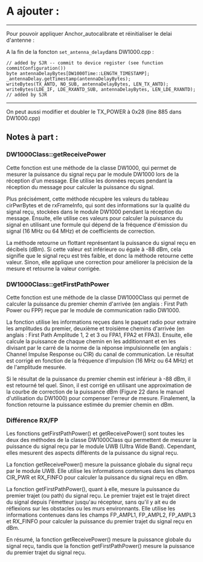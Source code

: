 # A ajouter :
***
Pour pouvoir appliquer Anchor_autocalibrate et réinitialiser le delai d'antenne :

A la fin de la foncton `set_antenna_delay`dans DW1000.cpp :

    // added by SJR -- commit to device register (see function commitConfiguration())
	byte antennaDelayBytes[DW1000Time::LENGTH_TIMESTAMP];
	_antennaDelay.getTimestamp(antennaDelayBytes);
	writeBytes(TX_ANTD, NO_SUB, antennaDelayBytes, LEN_TX_ANTD);
	writeBytes(LDE_IF, LDE_RXANTD_SUB, antennaDelayBytes, LEN_LDE_RXANTD);
	// added by SJR

***
On peut aussi modifier et doubler le TX_POWER à 0x28 (line 885 dans DW1000.cpp)

## Notes à part :
### DW1000Class::getReceivePower
Cette fonction est une méthode de la classe DW1000, qui permet de mesurer la puissance du signal reçu par le module DW1000 lors de la réception d'un message. Elle utilise les données reçues pendant la réception du message pour calculer la puissance du signal.

Plus précisément, cette méthode récupère les valeurs du tableau cirPwrBytes et de rxFrameInfo, qui sont des informations sur la qualité du signal reçu, stockées dans le module DW1000 pendant la réception du message. Ensuite, elle utilise ces valeurs pour calculer la puissance du signal en utilisant une formule qui dépend de la fréquence d'émission du signal (16 MHz ou 64 MHz) et de coefficients de correction.

La méthode retourne un flottant représentant la puissance du signal reçu en décibels (dBm). Si cette valeur est inférieure ou égale à -88 dBm, cela signifie que le signal reçu est très faible, et donc la méthode retourne cette valeur. Sinon, elle applique une correction pour améliorer la précision de la mesure et retourne la valeur corrigée.

### DW1000Class::getFirstPathPower
Cette fonction est une méthode de la classe DW1000Class qui permet de calculer la puissance du premier chemin d'arrivée (en anglais : First Path Power ou FPP) reçue par le module de communication radio DW1000.

La fonction utilise les informations reçues dans le paquet radio pour extraire les amplitudes du premier, deuxième et troisième chemins d'arrivée (en anglais : First Path Amplitude 1, 2 et 3 ou FPA1, FPA2 et FPA3). Ensuite, elle calcule la puissance de chaque chemin en les additionnant et en les divisant par le carré de la norme de la réponse impulsionnelle (en anglais : Channel Impulse Response ou CIR) du canal de communication. Le résultat est corrigé en fonction de la fréquence d'impulsion (16 MHz ou 64 MHz) et de l'amplitude mesurée.

Si le résultat de la puissance du premier chemin est inférieur à -88 dBm, il est retourné tel quel. Sinon, il est corrigé en utilisant une approximation de la courbe de correction de la puissance dBm (Figure 22 dans le manuel d'utilisation du DW1000) pour compenser l'erreur de mesure. Finalement, la fonction retourne la puissance estimée du premier chemin en dBm.

### Différence RX/FP
Les fonctions getFirstPathPower() et getReceivePower() sont toutes les deux des méthodes de la classe DW1000Class qui permettent de mesurer la puissance du signal reçu par le module UWB (Ultra Wide Band). Cependant, elles mesurent des aspects différents de la puissance du signal reçu.

La fonction getReceivePower() mesure la puissance globale du signal reçu par le module UWB. Elle utilise les informations contenues dans les champs CIR_PWR et RX_FINFO pour calculer la puissance du signal reçu en dBm.

La fonction getFirstPathPower(), quant à elle, mesure la puissance du premier trajet (ou path) du signal reçu. Le premier trajet est le trajet direct du signal depuis l'émetteur jusqu'au récepteur, sans qu'il y ait eu de réflexions sur les obstacles ou les murs environnants. Elle utilise les informations contenues dans les champs FP_AMPL1, FP_AMPL2, FP_AMPL3 et RX_FINFO pour calculer la puissance du premier trajet du signal reçu en dBm.

En résumé, la fonction getReceivePower() mesure la puissance globale du signal reçu, tandis que la fonction getFirstPathPower() mesure la puissance du premier trajet du signal reçu.